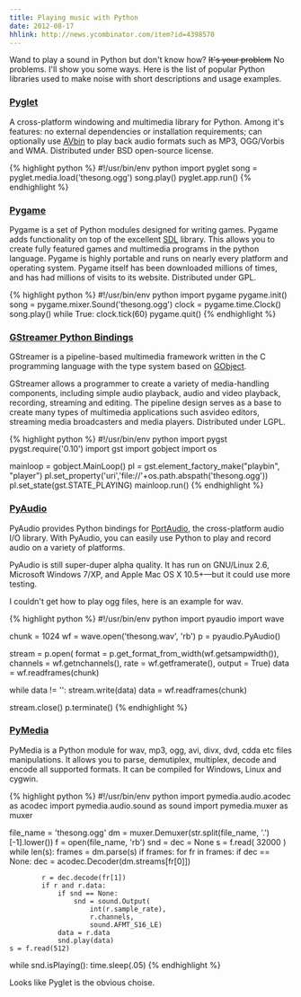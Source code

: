 ```yaml
---
title: Playing music with Python
date: 2012-08-17
hhlink: http://news.ycombinator.com/item?id=4398570
---
```


Wand to play a sound in Python but don't know how? <strike>It's your problem</strike> No problems. I'll show you some ways. Here is the list of popular Python libraries used to make noise with short descriptions and usage examples.

### [Pyglet](http://www.pyglet.org/)

A cross-platform windowing and multimedia library for Python. Among it's features: no external dependencies or installation requirements; can optionally use [AVbin](http://code.google.com/p/avbin/) to play back audio formats such as MP3, OGG/Vorbis and WMA. Distributed under BSD open-source license.

{% highlight python %}
#!/usr/bin/env python
import pyglet
song = pyglet.media.load('thesong.ogg')
song.play()
pyglet.app.run()
{% endhighlight %}

### [Pygame](http://www.pygame.org)

Pygame is a set of Python modules designed for writing games. Pygame adds functionality on top of the excellent [SDL](http://www.libsdl.org/) library. This allows you to create fully featured games and multimedia programs in the python language. Pygame is highly portable and runs on nearly every platform and operating system. Pygame itself has been downloaded millions of times, and has had millions of visits to its website. Distributed under GPL.

{% highlight python %}
#!/usr/bin/env python
import pygame
pygame.init()
song = pygame.mixer.Sound('thesong.ogg')
clock = pygame.time.Clock()
song.play()
while True:
    clock.tick(60)
pygame.quit()
{% endhighlight %}

### [GStreamer Python Bindings](http://pygstdocs.berlios.de/)

GStreamer is a pipeline-based multimedia framework written in the C programming language with the type system based on [GObject](http://en.wikipedia.org/wiki/GObject).

GStreamer allows a programmer to create a variety of media-handling components, including simple audio playback, audio and video playback, recording, streaming and editing. The pipeline design serves as a base to create many types of multimedia applications such asvideo editors, streaming media broadcasters and media players. Distributed under LGPL.

{% highlight python %}
#!/usr/bin/env python
import pygst
pygst.require('0.10')
import gst
import gobject
import os

mainloop = gobject.MainLoop()
pl = gst.element_factory_make("playbin", "player")
pl.set_property('uri','file://'+os.path.abspath('thesong.ogg'))
pl.set_state(gst.STATE_PLAYING)
mainloop.run()
{% endhighlight %}

### [PyAudio](http://people.csail.mit.edu/hubert/pyaudio/)

PyAudio provides Python bindings for [PortAudio](http://www.portaudio.com/), the cross-platform audio I/O library. With PyAudio, you can easily use Python to play and record audio on a variety of platforms.

PyAudio is still super-duper alpha quality. It has run on GNU/Linux 2.6, Microsoft Windows 7/XP, and Apple Mac OS X 10.5+—but it could use more testing.

I couldn't get how to play ogg files, here is an example for wav.

{% highlight python %}
#!/usr/bin/env python
import pyaudio
import wave

chunk = 1024
wf = wave.open('thesong.wav', 'rb')
p = pyaudio.PyAudio()

stream = p.open(
    format = p.get_format_from_width(wf.getsampwidth()),
    channels = wf.getnchannels(),
    rate = wf.getframerate(),
    output = True)
data = wf.readframes(chunk)

while data != '':
    stream.write(data)
    data = wf.readframes(chunk)

stream.close()
p.terminate()
{% endhighlight %}

### [PyMedia](http://pymedia.org/tut/)

PyMedia is a Python module for wav, mp3, ogg, avi, divx, dvd, cdda etc files manipulations. It allows you to parse, demutiplex, multiplex, decode and encode all supported formats. It can be compiled for Windows, Linux and cygwin.

{% highlight python %}
#!/usr/bin/env python
import pymedia.audio.acodec as acodec
import pymedia.audio.sound as sound
import pymedia.muxer as muxer

file_name = 'thesong.ogg'
dm = muxer.Demuxer(str.split(file_name, '.')[-1].lower())
f = open(file_name, 'rb')
snd = dec = None
s = f.read( 32000 )
while len(s):
    frames = dm.parse(s)
    if frames:
        for fr in frames:
            if dec == None:
                dec = acodec.Decoder(dm.streams[fr[0]])

            r = dec.decode(fr[1])
            if r and r.data:
                if snd == None:
                    snd = sound.Output(
                        int(r.sample_rate),
                        r.channels,
                        sound.AFMT_S16_LE)
                data = r.data
                snd.play(data)
    s = f.read(512)

while snd.isPlaying():
time.sleep(.05)
{% endhighlight %}

Looks like Pyglet is the obvious choise.